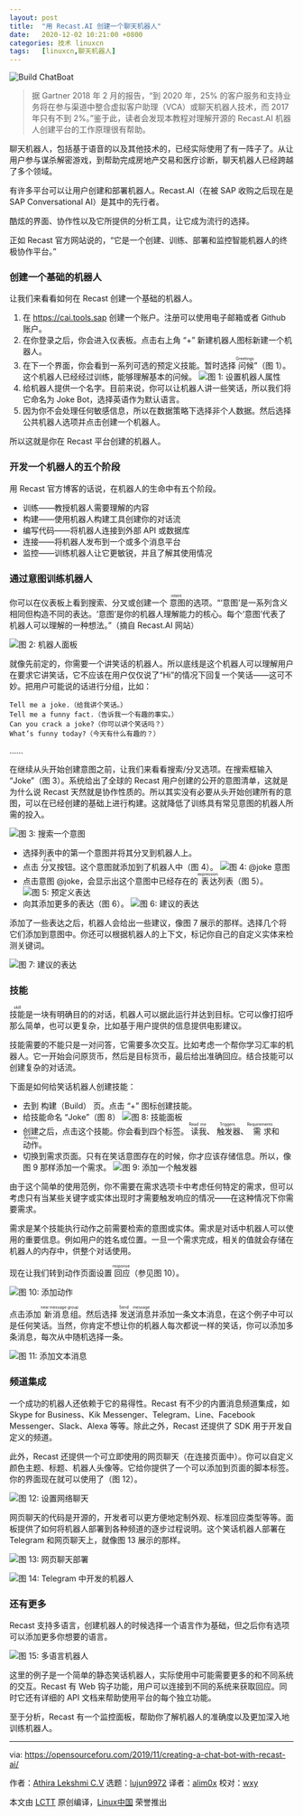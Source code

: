 ```yaml
---
layout: post
title:	"用 Recast.AI 创建一个聊天机器人"
date:	2020-12-02 10:21:00 +0800 
categories:	技术 linuxcn 
tags:	[linuxcn,聊天机器人]
---
```



![](/Asserts/Images/album/202012/02/102130s3z5g9ls4eesbxps.jpg "Build ChatBoat")



> 
> 据 Gartner 2018 年 2 月的报告，“到 2020 年，25% 的客户服务和支持业务将在参与渠道中整合虚拟客户助理（VCA）或聊天机器人技术，而 2017 年只有不到 2%。”鉴于此，读者会发现本教程对理解开源的 Recast.AI 机器人创建平台的工作原理很有帮助。
> 
> 
> 


聊天机器人，包括基于语音的以及其他技术的，已经实际使用了有一阵子了。从让用户参与谋杀解密游戏，到帮助完成房地产交易和医疗诊断，聊天机器人已经跨越了多个领域。


有许多平台可以让用户创建和部署机器人。Recast.AI（在被 SAP 收购之后现在是 SAP Conversational AI）是其中的先行者。


酷炫的界面、协作性以及它所提供的分析工具，让它成为流行的选择。


正如 Recast 官方网站说的，“它是一个创建、训练、部署和监控智能机器人的终极协作平台。”


### 创建一个基础的机器人


让我们来看看如何在 Recast 创建一个基础的机器人。


1. 在 <https://cai.tools.sap> 创建一个账户。注册可以使用电子邮箱或者 Github 账户。
2. 在你登录之后，你会进入仪表板。点击右上角 “+” 新建机器人图标新建一个机器人。
3. 在下一个界面，你会看到一系列可选的预定义技能。暂时选择<ruby> 问候 <rt>  Greetings </rt></ruby>”（图 1）。这个机器人已经经过训练，能够理解基本的问候。 ![图 1: 设置机器人属性](/Asserts/Images/album/202012/02/102138wtndputqh2e4vhzt.jpg)
4. 给机器人提供一个名字。目前来说，你可以让机器人讲一些笑话，所以我们将它命名为 Joke Bot，选择英语作为默认语言。
5. 因为你不会处理任何敏感信息，所以在数据策略下选择非个人数据。然后选择公共机器人选项并点击创建一个机器人。


所以这就是你在 Recast 平台创建的机器人。


### 开发一个机器人的五个阶段


用 Recast 官方博客的话说，在机器人的生命中有五个阶段。


* 训练——教授机器人需要理解的内容
* 构建——使用机器人构建工具创建你的对话流
* 编写代码——将机器人连接到外部 API 或数据库
* 连接——将机器人发布到一个或多个消息平台
* 监控——训练机器人让它更敏锐，并且了解其使用情况


### 通过意图训练机器人


你可以在仪表板上看到搜索、分叉或创建一个<ruby> 意图 <rt>  intent </rt></ruby>的选项。“‘意图’是一系列含义相同但构造不同的表达。‘意图’是你的机器人理解能力的核心。每个‘意图’代表了机器人可以理解的一种想法。”（摘自 Recast.AI 网站）


![图 2: 机器人面板](/Asserts/Images/album/202012/02/102140aw9pprmiw8rmbqje.jpg)


就像先前定的，你需要一个讲笑话的机器人。所以底线是这个机器人可以理解用户在要求它讲笑话，它不应该在用户仅仅说了“Hi”的情况下回复一个笑话——这可不妙。把用户可能说的话进行分组，比如：



```
Tell me a joke.（给我讲个笑话。）
Tell me a funny fact.（告诉我一个有趣的事实。）
Can you crack a joke?（你可以讲个笑话吗？）
What’s funny today?（今天有什么有趣的？）

```

……


在继续从头开始创建意图之前，让我们来看看搜索/分叉选项。在搜索框输入 “Joke”（图 3）。系统给出了全球的 Recast 用户创建的公开的意图清单，这就是为什么说 Recast 天然就是协作性质的。所以其实没有必要从头开始创建所有的意图，可以在已经创建的基础上进行构建。这就降低了训练具有常见意图的机器人所需的投入。


![图 3: 搜索一个意图](/Asserts/Images/album/202012/02/102143aj18ccz16cqf4sqr.jpg)


* 选择列表中的第一个意图并将其分叉到机器人上。
* 点击<ruby> 分叉 <rt>  Fork </rt></ruby>按钮。这个意图就添加到了机器人中（图 4）。 ![图 4: @joke 意图](/Asserts/Images/album/202012/02/102146olltihdg1ota1g1n.jpg)
* 点击意图 @joke，会显示出这个意图中已经存在的<ruby> 表达 <rt>  expression </rt></ruby>列表（图 5）。 ![图 5: 预定义表达](/Asserts/Images/album/202012/02/102149swiu3in25ep5tqw2.jpg)
* 向其添加更多的表达（图 6）。 ![图 6: 建议的表达](/Asserts/Images/album/202012/02/102314qey4eqw4hi9p64re.jpg)


添加了一些表达之后，机器人会给出一些建议，像图 7 展示的那样。选择几个将它们添加到意图中。你还可以根据机器人的上下文，标记你自己的自定义实体来检测关键词。


![图 7: 建议的表达](/Asserts/Images/album/202012/02/102156ibjk6kx4x463uuxq.jpg)


### 技能


<ruby> 技能 <rt>  skill </rt></ruby>是一块有明确目的的对话，机器人可以据此运行并达到目标。它可以像打招呼那么简单，也可以更复杂，比如基于用户提供的信息提供电影建议。


技能需要的不能只是一对问答，它需要多次交互。比如考虑一个帮你学习汇率的机器人。它一开始会问原货币，然后是目标货币，最后给出准确回应。结合技能可以创建复杂的对话流。


下面是如何给笑话机器人创建技能：


* 去到 构建（Build） 页。点击 “+” 图标创建技能。
* 给技能命名 “Joke”（图 8） ![图 8: 技能面板](/Asserts/Images/album/202012/02/102200fgfhfps7qyx9jfh7.jpg)
* 创建之后，点击这个技能。你会看到四个标签。<ruby> 读我 <rt>  Read me </rt></ruby>、<ruby> 触发器 <rt>  Triggers </rt></ruby>、<ruby> 需求 <rt>  Requirements </rt></ruby>和 <ruby> 动作 <rt>  Actions </rt></ruby>。
* 切换到需求页面。只有在笑话意图存在的时候，你才应该存储信息。所以，像图 9 那样添加一个需求。 ![图 9: 添加一个触发器](/Asserts/Images/album/202012/02/102204qgqeesqx9pn9hz99.jpg)


由于这个简单的使用范例，你不需要在需求选项卡中考虑任何特定的需求，但可以考虑只有当某些关键字或实体出现时才需要触发响应的情况——在这种情况下你需要需求。


需求是某个技能执行动作之前需要检索的意图或实体。需求是对话中机器人可以使用的重要信息。例如用户的姓名或位置。一旦一个需求完成，相关的值就会存储在机器人的内存中，供整个对话使用。


现在让我们转到动作页面设置<ruby> 回应 <rt>  response </rt></ruby>（参见图 10）。


![图 10: 添加动作](/Asserts/Images/album/202012/02/102207f94atuggo1a2aa1g.jpg)


点击添加<ruby> 新消息组 <rt>  new message group </rt></ruby>。然后选择<ruby> 发送消息 <rt>  Send message </rt></ruby>并添加一条文本消息，在这个例子中可以是任何笑话。当然，你肯定不想让你的机器人每次都说一样的笑话，你可以添加多条消息，每次从中随机选择一条。


![图 11: 添加文本消息](/Asserts/Images/album/202012/02/102211q4749c3btczock4a.jpg)


### 频道集成


一个成功的机器人还依赖于它的易得性。Recast 有不少的内置消息频道集成，如 Skype for Business、Kik Messenger、Telegram、Line、Facebook Messenger、Slack、Alexa 等等。除此之外，Recast 还提供了 SDK 用于开发自定义的频道。


此外，Recast 还提供一个可立即使用的网页聊天（在连接页面中）。你可以自定义颜色主题、标题、机器人头像等。它给你提供了一个可以添加到页面的脚本标签。你的界面现在就可以使用了（图 12）。


![图 12: 设置网络聊天](/Asserts/Images/album/202012/02/102315uzoyjyajrqsm4rsm.jpg)


网页聊天的代码是开源的，开发者可以更方便地定制外观、标准回应类型等等。面板提供了如何将机器人部署到各种频道的逐步过程说明。这个笑话机器人部署在 Telegram 和网页聊天上，就像图 13 展示的那样。


![图 13: 网页聊天部署](/Asserts/Images/album/202012/02/102218it7kn9kkrm28d0g0.jpg)


![图 14: Telegram 中开发的机器人](/Asserts/Images/album/202012/02/102318mlum4utqd4z1ltp1.jpg)


### 还有更多


Recast 支持多语言，创建机器人的时候选择一个语言作为基础，但之后你有选项可以添加更多你想要的语言。


![图 15: 多语言机器人](/Asserts/Images/album/202012/02/102225y2rr6z5e6s3cg3r2.jpg)


这里的例子是一个简单的静态笑话机器人，实际使用中可能需要更多的和不同系统的交互。Recast 有 Web 钩子功能，用户可以连接到不同的系统来获取回应。同时它还有详细的 API 文档来帮助使用平台的每个独立功能。


至于分析，Recast 有一个监控面板，帮助你了解机器人的准确度以及更加深入地训练机器人。




---


via: <https://opensourceforu.com/2019/11/creating-a-chat-bot-with-recast-ai/>


作者：[Athira Lekshmi C.V](https://opensourceforu.com/author/athira-lekshmi/) 选题：[lujun9972](https://github.com/lujun9972) 译者：[alim0x](https://github.com/alim0x) 校对：[wxy](https://github.com/wxy)


本文由 [LCTT](https://github.com/LCTT/TranslateProject) 原创编译，[Linux中国](https://linux.cn/) 荣誉推出
